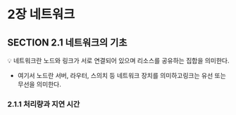 # 2장 네트워크

## SECTION 2.1 네트워크의 기초

<aside>
💡 네트워크란 노드와 링크가 서로 연결되어 있으며 리소스를 공유하는 집합을 의미한다.

</aside>

- 여기서 노드란 서버, 라우터, 스의치 등 네트워크 장치를 의미하고링크는 유선 또는 무선을 의미한다.

### 2.1.1 처리량과 지연 시간
